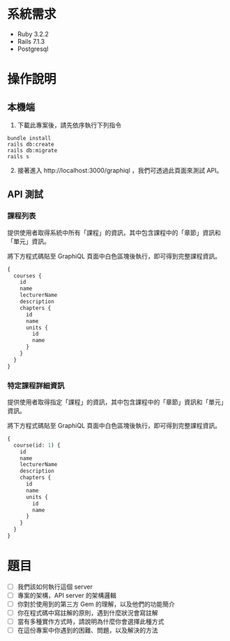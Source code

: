 # 系統需求

- Ruby 3.2.2
- Rails 7.1.3
- Postgresql

# 操作說明

## 本機端

1. 下載此專案後，請先依序執行下列指令
  ```
  bundle install
  rails db:create
  rails db:migrate
  rails s
  ```
2. 接著進入 http://localhost:3000/graphiql ，我們可透過此頁面來測試 API。

## API 測試

### 課程列表
提供使用者取得系統中所有「課程」的資訊，其中包含課程中的「章節」資訊和「單元」資訊。

將下方程式碼貼至 GraphiQL 頁面中白色區塊後執行，即可得到完整課程資訊。
```GraphQL
{
  courses {
    id
    name
    lecturerName
    description
    chapters {
      id
      name
      units {
        id
        name
      }
    }
  }
}

```

### 特定課程詳細資訊
提供使用者取得指定「課程」的資訊，其中包含課程中的「章節」資訊和「單元」資訊。

將下方程式碼貼至 GraphiQL 頁面中白色區塊後執行，即可得到完整課程資訊。
```GraphQL
{
  course(id: 1) {
    id
    name
    lecturerName
    description
    chapters {
      id
      name
      units {
        id
        name
      }
    }
  }
}

```


# 題目

- [ ] 我們該如何執行這個 server
- [ ] 專案的架構，API server 的架構邏輯
- [ ] 你對於使用到的第三方 Gem 的理解，以及他們的功能簡介
- [ ] 你在程式碼中寫註解的原則，遇到什麼狀況會寫註解
- [ ] 當有多種實作方式時，請說明為什麼你會選擇此種方式
- [ ] 在這份專案中你遇到的困難、問題，以及解決的方法
